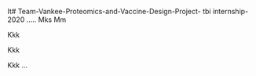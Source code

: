 It# Team-Vankee-Proteomics-and-Vaccine-Design-Project-
tbi internship-2020
.....
Mks
Mm












Kkk











Kkk




Kkk
...
